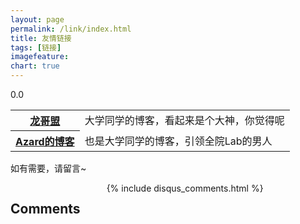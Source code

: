 ```yaml
---
layout: page
permalink: /link/index.html
title: 友情链接
tags: [链接]
imagefeature: 
chart: true
---
```


0.0

<table align='center'>
<tr>
<th><a href='http://www.flygon.net/'>龙哥盟</a></th>
<td>大学同学的博客，看起来是个大神，你觉得呢</td>
</tr>
<tr>
<th><a href='http://azard.me/'>Azard的博客</a></th>
<td>也是大学同学的博客，引领全院Lab的男人</td>
</tr>
</table>

如有需要，请留言~
        
<div class="cf"></div>

<section class="summer-disqus row">
<div class="small-12 columns">
<h1 class="summer-comments-header">Comments</h1>
<div id="disqus_thread"></div>
{% include disqus_comments.html %}
</div>
</section>
